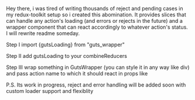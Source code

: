 Hey there, i was tired of writing thousands of reject and pending cases in my redux-toolkit setup so i created this abomination. It provides slices that can handle any action's loading (and errors or rejects in the future) and a wrapper component that can react accordingly to whatever action's status. I will rewrite readme someday.

Step I
import {gutsLoading} from "guts_wrapper"

Step II
add gutsLoading to your combineReducers

Step III
wrap something in GutsWrapper (you can style it in any way like div) and pass action name to which it should react in props like <GutsWrapper action="reducerName/getSomethingList"></GutsWrapper>

P.S. Its work in progress, reject and error handling will be added soon with custom loader support and flexiblity